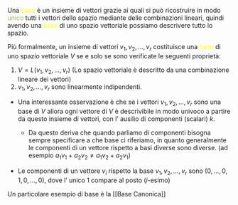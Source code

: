 Una <font color="#ffff00">base</font> è un insieme di vettori grazie ai quali si può ricostruire in modo <font color="#9bbb59">unico</font> tutti i vettori dello spazio mediante delle combinazioni lineari, quindi avendo una <font color="#ffff00">base</font> di uno spazio vettoriale possiamo descrivere tutto lo spazio.

Più formalmente, un insieme di vettori $v_{1},v_{2},\dots,v_{r}$ costituisce una <font color="#ffff00">base</font> di uno spazio vettoriale $V$ se e solo se sono verificate le seguenti proprietà:
1. $V=L(v_{1},v_{2},\dots, v_{r})$ (Lo spazio vettoriale è descritto da una combinazione lineare dei vettori)
2. $v_{1},v_{2},\dots,v_{r}$ sono linearmente indipendenti.

- Una interessante osservazione è che se i vettori $v_{1},v_{2},\dots,v_{r}$ sono una base di $V$ allora ogni vettore di $V$ è descrivibile in modo univoco a partire da questo insieme di vettori, con l’ ausilio di componenti (scalari) $k$.
  - Da questo deriva che quando parliamo di componenti bisogna sempre specificare a che base ci riferiamo, in quanto generalmente le componenti di un vettore rispetto a basi diverse sono diverse.
   (ad esempio $a_{1}v_{1}+a_{2}v_{2}\neq a_{1}v_{2}+a_{2}v_{1}$)

 - Le componenti di un vettore $v_{i}$ rispetto la base $v_{1},v_{2},\dots,v_{r}$ sono $(0,\dots,0,1,0,\dots,0)$, dove l’ unico 1 compare al posto ($i$-esimo)

Un particolare esempio di base è la [[Base Canonica]]